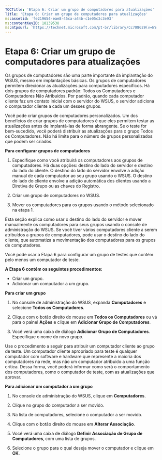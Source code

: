 ```yaml
---
TOCTitle: 'Etapa 6: Criar um grupo de computadores para atualizações'
Title: 'Etapa 6: Criar um grupo de computadores para atualizações'
ms:assetid: 'fe219654-eae8-45ca-a44b-c1e05c3c3e93'
ms:contentKeyID: 18139538
ms:mtpsurl: 'https://technet.microsoft.com/pt-br/library/Cc708629(v=WS.10)'
---
```


Etapa 6: Criar um grupo de computadores para atualizações
=========================================================

Os grupos de computadores são uma parte importante da implantação do WSUS, mesmo em implantações básicas. Os grupos de computadores permitem direcionar as atualizações para computadores específicos. Há dois grupos de computadores padrão: Todos os Computadores e Computadores Não Atribuídos. Por padrão, quando cada computador cliente faz um contato inicial com o servidor do WSUS, o servidor adiciona o computador cliente a cada um desses grupos.

Você pode criar grupos de computadores personalizados. Um dos benefícios de criar grupos de computadores é que eles permitem testar as atualizações antes de implantá-las de forma abrangente. Se o teste for bem-sucedido, você poderá distribuir as atualizações para o grupo Todos os Computadores. Não há limite para o número de grupos personalizados que podem ser criados.

**Para configurar grupos de computadores**
1.  Especifique como você atribuirá os computadores aos grupos de computadores. Há duas opções: destino do lado do servidor e destino do lado do cliente. O destino do lado do servidor envolve a adição manual de cada computador ao seu grupo usando o WSUS. O destino do lado do cliente envolve a adição automática dos clientes usando a Diretiva de Grupo ou as chaves do Registro.

2.  Criar um grupo de computadores no WSUS.

3.  Mover os computadores para os grupos usando o método selecionado na etapa 1.

Esta seção explica como usar o destino do lado do servidor e mover manualmente os computadores para seus grupos usando o console de administração do WSUS. Se você tiver vários computadores cliente a serem atribuídos a grupos de computadores, pode usar o destino do lado do cliente, que automatiza a movimentação dos computadores para os grupos de computadores.

Você pode usar a Etapa 6 para configurar um grupo de testes que contém pelo menos um computador de teste.

**A Etapa 6 contém os seguintes procedimentos:**

-   Criar um grupo.
-   Adicionar um computador a um grupo.

**Para criar um grupo**
1.  No console de administração do WSUS, expanda **Computadores** e selecione **Todos os Computadores**.

2.  Clique com o botão direito do mouse em **Todos os Computadores** ou vá para o painel **Ações** e clique em **Adicionar Grupo de Computadores**.

3.  Você verá uma caixa de diálogo **Adicionar Grupo de Computadores**. Especifique o nome do novo grupo.

Use o procedimento a seguir para atribuir um computador cliente ao grupo de teste. Um computador cliente apropriado para teste é qualquer computador com software e hardware que represente a maioria dos computadores na rede, mas não um computador atribuído a uma função crítica. Dessa forma, você poderá informar como será o comportamento dos computadores, como o computador de teste, com as atualizações que aprovar.

**Para adicionar um computador a um grupo**
1.  No console de administração do WSUS, clique em **Computadores**.

2.  Clique no grupo do computador a ser movido.

3.  Na lista de computadores, selecione o computador a ser movido.

4.  Clique com o botão direito do mouse em **Alterar Associação**.

5.  Você verá uma caixa de diálogo **Definir Associação de Grupo de Computadores**, com uma lista de grupos.

6.  Selecione o grupo para o qual deseja mover o computador e clique em **OK**.

